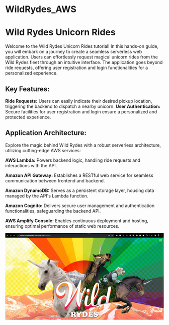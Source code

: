 # WildRydes_AWS

# Wild Rydes Unicorn Rides

Welcome to the Wild Rydes Unicorn Rides tutorial! In this hands-on guide, you will embark on a journey to create a seamless serverless web application. Users can effortlessly request magical unicorn rides from the Wild Rydes fleet through an intuitive interface. The application goes beyond ride requests, offering user registration and login functionalities for a personalized experience.

## Key Features:
 **Ride Requests:** Users can easily indicate their desired pickup location, triggering the backend to dispatch a nearby unicorn.
**User Authentication:** Secure facilities for user registration and login ensure a personalized and protected experience.

## Application Architecture:
Explore the magic behind Wild Rydes with a robust serverless architecture, utilizing cutting-edge AWS services:

**AWS Lambda:** Powers backend logic, handling ride requests and interactions with the API.

**Amazon API Gateway:** Establishes a RESTful web service for seamless communication between frontend and backend.

**Amazon DynamoDB:** Serves as a persistent storage layer, housing data managed by the API's Lambda function.

**Amazon Cognito:** Delivers secure user management and authentication functionalities, safeguarding the backend API.

**AWS Amplify Console:** Enables continuous deployment and hosting, ensuring optimal performance of static web resources.

![Welcome Page](Artifacts/Welcome1.png)

